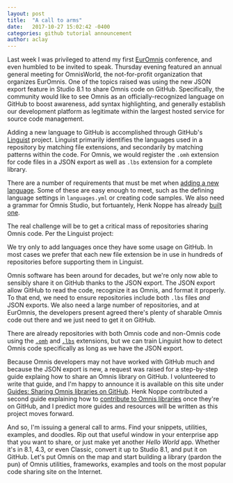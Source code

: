 ```yaml
---
layout: post
title:  "A call to arms"
date:   2017-10-27 15:02:42 -0400
categories: github tutorial announcement
author: aclay
---
```


Last week I was privileged to attend my first [EurOmnis](http://www.omnisworld.co.uk) conference, and even humbled to be invited to speak. Thursday evening featured an annual general meeting for OmnisWorld, the not-for-profit organization that organizes EurOmnis. One of the topics raised was using the new JSON export feature in Studio 8.1 to share Omnis code on GitHub. Specifically, the community would like to see Omnis as an officially-recognized language on GitHub to boost awareness, add syntax highlighting, and generally establish our development platform as legitimate within the largest hosted service for source code management.

Adding a new language to GitHub is accomplished through GitHub's [Linguist](https://github.com/github/linguist) project. Linguist primarily identifies the languages used in a repository by matching file extensions, and secondarily by matching patterns within the code. For Omnis, we would register the `.omh` extension for code files in a JSON export as well as `.lbs` extension for a complete library.

There are a number of requirements that must be met when [adding a new language](https://github.com/github/linguist/blob/master/CONTRIBUTING.md#adding-a-language). Some of these are easy enough to meet, such as the defining language settings in `languages.yml` or creating code samples. We also need a grammar for Omnis Studio, but fortuantely, Henk Noppe has already [built one](https://github.com/Frogli/OmnisStudioHighlighter). 

The real challenge will be to get a critical mass of repositories sharing Omnis code. Per the Linguist project:

<bq>We try only to add languages once they have some usage on GitHub. In most cases we prefer that each new file extension be in use in hundreds of repositories before supporting them in Linguist.</bq>

Omnis software has been around for decades, but we're only now able to sensibly share it on GitHub thanks to the JSON export. The JSON export allow GitHub to read the code, recognize it as Omnis, and format it properly. To that end, we need to ensure repositories include both `.lbs` files _and_ JSON exports. We also need a large number of repositories, and at EurOmnis, the developers present agreed there's plenty of sharable Omnis code out there and we just need to get it on GitHub.

There are already repositories with both Omnis code and non-Omnis code using the [`.omh`](https://github.com/search?utf8=✓&q=extension%3Aomh+NOT+nothack&type=Code) and [`.lbs`](https://github.com/search?utf8=✓&q=extension%3Albs+NOT+nothack&type=Code) extensions, but we can train Linguist how to detect Omnis code specifically as long as we have the JSON export.

Because Omnis developers may not have worked with GitHub much and because the JSON export is new, a request was raised for a step-by-step guide explaing how to share an Omnis library on GitHub. I volunteered to write that guide, and I'm happy to announce it is available on this site under [Guides: Sharing Omnis libraries on GitHub](/guides/sharing-omnis-libraries-on-github.html). Henk Noppe contributed a second guide explaining how to [contribute to Omnis libraries](contribute-to-omnis-libraries) once they're on GitHub, and I predict more guides and resources will be written as this project moves forward.

And so, I'm issuing a general call to arms. Find your snippets, utilities, examples, and doodles. Rip out that useful window in your enterprise app that you want to share, or just make yet another *Hello World* app. Whether it's in 8.1, 4.3, or even Classic, convert it up to Studio 8.1, and put it on GitHub. Let's put Omnis on the map and start building a library (pardon the pun) of Omnis utilities, frameworks, examples and tools on the most popular code sharing site on the Internet.